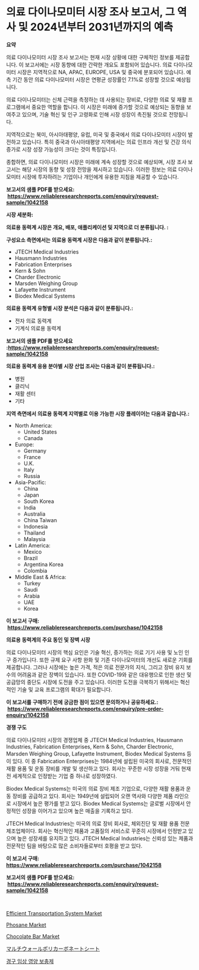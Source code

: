 <p><h1>의료 다이나모미터 시장 조사 보고서, 그 역사 및 2024년부터 2031년까지의 예측</h1></p><p><strong>요약</strong></p>
<p><p>의료 다이나모미터 시장 조사 보고서는 현재 시장 상황에 대한 구체적인 정보를 제공합니다. 이 보고서에는 시장 동향에 대한 간략한 개요도 포함되어 있습니다. 의료 다이나모미터 시장은 지역적으로 NA, APAC, EUROPE, USA 및 중국에 분포되어 있습니다. 예측 기간 동안 의료 다이나모미터 시장은 연평균 성장률인 7.1%로 성장할 것으로 예상됩니다.</p><p>의료 다이나모미터는 신체 근력을 측정하는 데 사용되는 장비로, 다양한 의료 및 재활 프로그램에서 중요한 역할을 합니다. 이 시장은 미래에 증가할 것으로 예상되는 동향을 보여주고 있으며, 기술 혁신 및 인구 고령화로 인해 시장 성장이 촉진될 것으로 전망됩니다.</p><p>지역적으로는 북미, 아시아태평양, 유럽, 미국 및 중국에서 의료 다이나모미터 시장이 발전하고 있습니다. 특히 중국과 아시아태평양 지역에서는 의료 인프라 개선 및 건강 의식 증가로 시장 성장 가능성이 크다는 것이 특징입니다.</p><p>종합하면, 의료 다이나모미터 시장은 미래에 계속 성장할 것으로 예상되며, 시장 조사 보고서는 해당 시장의 동향 및 성장 전망을 제시하고 있습니다. 이러한 정보는 의료 다이나모미터 시장에 투자하려는 기업이나 개인에게 유용한 지침을 제공할 수 있습니다.</p></p>
<p><strong>보고서의 샘플 PDF를 받으세요: &nbsp;<a href="https://www.reliableresearchreports.com/enquiry/request-sample/1042158">https://www.reliableresearchreports.com/enquiry/request-sample/1042158</a></strong></p>
<p><strong>시장 세분화:</strong></p>
<p><strong> 의료용 동력계 시장은 개요, 배포, 애플리케이션 및 지역으로 더 분류됩니다. :</strong></p>
<p><strong>구성요소 측면에서는 의료용 동력계 시장은 다음과 같이 분류됩니다.:</strong></p>
<p><ul><li>JTECH Medical Industries</li><li>Hausmann Industries</li><li>Fabrication Enterprises</li><li>Kern & Sohn</li><li>Charder Electronic</li><li>Marsden Weighing Group</li><li>Lafayette Instrument</li><li>Biodex Medical Systems</li></ul></p>
<p><strong> 의료용 동력계 유형별 시장 분석은 다음과 같이 분류됩니다.:</strong></p>
<p><ul><li>전자 의료 동력계</li><li>기계식 의료용 동력계</li></ul></p>
<p><strong>보고서의 샘플 PDF를 받으세요 :<a href="https://www.reliableresearchreports.com/enquiry/request-sample/1042158">https://www.reliableresearchreports.com/enquiry/request-sample/1042158</a></strong></p>
<p><strong> 의료용 동력계 응용 분야별 시장 산업 조사는 다음과 같이 분류됩니다.:</strong></p>
<p><ul><li>병원</li><li>클리닉</li><li>재활 센터</li><li>기타</li></ul></p>
<p><strong>지역 측면에서 의료용 동력계 지역별로 이용 가능한 시장 플레이어는 다음과 같습니다.:</strong></p>
<p><ul>
    <li>
        North America:
        <ul>
            <li>United States</li>
            <li>Canada</li>
        </ul>
    </li>
    <li>
        Europe:
        <ul>
            <li>Germany</li>
            <li>France</li>
            <li>U.K.</li>
            <li>Italy</li>
            <li>Russia</li>
        </ul>
    </li>
    <li>
        Asia-Pacific:
        <ul>
            <li>China</li>
            <li>Japan</li>
            <li>South Korea</li>
            <li>India</li>
            <li>Australia</li>
            <li>China Taiwan</li>
            <li>Indonesia</li>
            <li>Thailand</li>
            <li>Malaysia</li>
        </ul>
    </li>
    <li>
        Latin America:
        <ul>
            <li>Mexico</li>
            <li>Brazil</li>
            <li>Argentina Korea</li>
            <li>Colombia</li>
        </ul>
    </li>
    <li>
        Middle East & Africa:
        <ul>
            <li>Turkey</li>
            <li>Saudi</li>
            <li>Arabia</li>
            <li>UAE</li>
            <li>Korea</li>
        </ul>
    </li>
    </ul></p>
<p><strong>이 보고서 구매: &nbsp;<a href="https://www.reliableresearchreports.com/purchase/1042158">https://www.reliableresearchreports.com/purchase/1042158</a></strong></p>
<p><strong>의료용 동력계의 주요 동인 및 장벽 시장</strong></p>
<p><p>의료 다이나모미터 시장의 핵심 요인은 기술 혁신, 증가하는 의료 기기 사용 및 노인 인구 증가입니다. 또한 규제 요구 사항 완화 및 기존 다이나모미터의 개선도 새로운 기회를 제공합니다. 그러나 시장에는 높은 가격, 적은 의료 전문가의 지식, 그리고 장비 유지 보수의 어려움과 같은 장벽이 있습니다. 또한 COVID-19와 같은 대유행으로 인한 생산 및 공급망의 중단도 시장에 도전을 주고 있습니다. 이러한 도전을 극복하기 위해서는 혁신적인 기술 및 교육 프로그램의 확대가 필요합니다.</p></p>
<p><strong>이 보고서를 구매하기 전에 궁금한 점이 있으면 문의하거나 공유하세요.: &nbsp;<a href="https://www.reliableresearchreports.com/enquiry/pre-order-enquiry/1042158">https://www.reliableresearchreports.com/enquiry/pre-order-enquiry/1042158</a></strong></p>
<p><strong>경쟁 구도</strong></p>
<p><p>의료 다이나모미터 시장의 경쟁업체 중 JTECH Medical Industries, Hausmann Industries, Fabrication Enterprises, Kern & Sohn, Charder Electronic, Marsden Weighing Group, Lafayette Instrument, Biodex Medical Systems 등이 있다. 이 중 Fabrication Enterprises는 1984년에 설립된 미국의 회사로, 전문적인 재활 용품 및 운동 장비를 개발 및 생산하고 있다. 회사는 꾸준한 시장 성장을 거둬 현재 전 세계적으로 인정받는 기업 중 하나로 성장하였다.</p><p>Biodex Medical Systems는 미국의 의료 장비 제조 기업으로, 다양한 재활 용품과 운동 장비를 공급하고 있다. 회사는 1949년에 설립되어 오랜 역사와 다양한 제품 라인으로 시장에서 높은 평가를 받고 있다. Biodex Medical Systems는 글로벌 시장에서 안정적인 성장을 이어가고 있으며 높은 매출을 기록하고 있다.</p><p>JTECH Medical Industries는 미국의 의료 장비 회사로, 체외진단 및 재활 용품 전문 제조업체이다. 회사는 혁신적인 제품과 고품질의 서비스로 꾸준히 시장에서 인정받고 있으며 높은 성장세를 유지하고 있다. JTECH Medical Industries는 신뢰성 있는 제품과 전문적인 팀을 바탕으로 많은 소비자들로부터 호평을 받고 있다.</p></p>
<p><strong>이 보고서 구매: &nbsp; <a href="https://www.reliableresearchreports.com/purchase/1042158">https://www.reliableresearchreports.com/purchase/1042158</a></strong></p>
<p><strong>보고서의 샘플 PDF를 받으세요: &nbsp;<a href="https://www.reliableresearchreports.com/enquiry/request-sample/1042158">https://www.reliableresearchreports.com/enquiry/request-sample/1042158</a></strong><strong></strong></p>
<p>&nbsp;</p>
<p><p><a href="https://cat-emmental-94b.notion.site/Efficient-Transportation-System-Market-Insights-Market-Players-and-Forecast-Till-2031-32550a0f366b4fc1ab3da3fca9f5748e">Efficient Transportation System Market</a></p><p><a href="https://issuu.com/reportprime-2/docs/phosane-market-size-2030.pptx">Phosane Market</a></p><p><a href="https://github.com/joannesouthgate/Market-Research-Report-List-2/blob/main/chocolate-bar-market.md">Chocolate Bar Market</a></p><p><a href="https://medium.com/@vincemarvin1/%E3%83%9E%E3%83%AB%E3%83%81%E3%82%A6%E3%82%A9%E3%83%BC%E3%83%AB%E3%83%9D%E3%83%AA%E3%82%AB%E3%83%BC%E3%83%9C%E3%83%8D%E3%83%BC%E3%83%88%E3%82%B7%E3%83%BC%E3%83%88%E3%81%AE%E5%B8%82%E5%A0%B4%E3%82%B7%E3%82%A7%E3%82%A2%E3%81%AE%E9%80%B2%E5%8C%96%E3%81%A8%E5%B8%82%E5%A0%B4%E6%88%90%E9%95%B7%E3%83%88%E3%83%AC%E3%83%B3%E3%83%892024%E5%B9%B4-2031%E5%B9%B4-a78a1bf69d34">マルチウォールポリカーボネートシート</a></p><p><a href="https://github.com/vss5505pa7z1p/Market-Research-Report-List-1/blob/main/26532663240.md">경구 임상 영양 보충제</a></p></p>